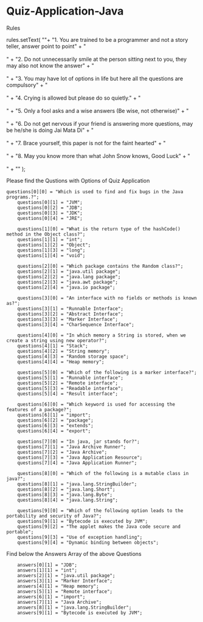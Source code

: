 # Quiz-Application-Java

Rules



rules.setText(
            "<html>"+ 
                "1. You are trained to be a programmer and not a story teller, answer point to point" + "<br><br>" +
                "2. Do not unnecessarily smile at the person sitting next to you, they may also not know the answer" + "<br><br>" +
                "3. You may have lot of options in life but here all the questions are compulsory" + "<br><br>" +
                "4. Crying is allowed but please do so quietly." + "<br><br>" +
                "5. Only a fool asks and a wise answers (Be wise, not otherwise)" + "<br><br>" +
                "6. Do not get nervous if your friend is answering more questions, may be he/she is doing Jai Mata Di" + "<br><br>" +
                "7. Brace yourself, this paper is not for the faint hearted" + "<br><br>" +
                "8. May you know more than what John Snow knows, Good Luck" + "<br><br>" +
            "<html>"
);















Please find the Qustions with Options of Quiz Application


	questions[0][0] = "Which is used to find and fix bugs in the Java programs.?";
        questions[0][1] = "JVM";
        questions[0][2] = "JDB";
        questions[0][3] = "JDK";
        questions[0][4] = "JRE";

        questions[1][0] = "What is the return type of the hashCode() method in the Object class?";
        questions[1][1] = "int";
        questions[1][2] = "Object";
        questions[1][3] = "long";
        questions[1][4] = "void";

        questions[2][0] = "Which package contains the Random class?";
        questions[2][1] = "java.util package";
        questions[2][2] = "java.lang package";
        questions[2][3] = "java.awt package";
        questions[2][4] = "java.io package";

        questions[3][0] = "An interface with no fields or methods is known as?";
        questions[3][1] = "Runnable Interface";
        questions[3][2] = "Abstract Interface";
        questions[3][3] = "Marker Interface";
        questions[3][4] = "CharSequence Interface";

        questions[4][0] = "In which memory a String is stored, when we create a string using new operator?";
        questions[4][1] = "Stack";
        questions[4][2] = "String memory";
        questions[4][3] = "Random storage space";
        questions[4][4] = "Heap memory";

        questions[5][0] = "Which of the following is a marker interface?";
        questions[5][1] = "Runnable interface";
        questions[5][2] = "Remote interface";
        questions[5][3] = "Readable interface";
        questions[5][4] = "Result interface";

        questions[6][0] = "Which keyword is used for accessing the features of a package?";
        questions[6][1] = "import";
        questions[6][2] = "package";
        questions[6][3] = "extends";
        questions[6][4] = "export";

        questions[7][0] = "In java, jar stands for?";
        questions[7][1] = "Java Archive Runner";
        questions[7][2] = "Java Archive";
        questions[7][3] = "Java Application Resource";
        questions[7][4] = "Java Application Runner";

        questions[8][0] = "Which of the following is a mutable class in java?";
        questions[8][1] = "java.lang.StringBuilder";
        questions[8][2] = "java.lang.Short";
        questions[8][3] = "java.lang.Byte";
        questions[8][4] = "java.lang.String";

        questions[9][0] = "Which of the following option leads to the portability and security of Java?";
        questions[9][1] = "Bytecode is executed by JVM";
        questions[9][2] = "The applet makes the Java code secure and portable";
        questions[9][3] = "Use of exception handling";
        questions[9][4] = "Dynamic binding between objects";


Find below the Answers Array of the above Questions
	
        
        answers[0][1] = "JDB";
        answers[1][1] = "int";
        answers[2][1] = "java.util package";
        answers[3][1] = "Marker Interface";
        answers[4][1] = "Heap memory";
        answers[5][1] = "Remote interface";
        answers[6][1] = "import";
        answers[7][1] = "Java Archive";
        answers[8][1] = "java.lang.StringBuilder";
        answers[9][1] = "Bytecode is executed by JVM";
        
